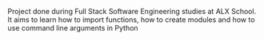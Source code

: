 Project done during Full Stack Software Engineering studies at ALX School. It aims to learn how to import functions, how to create modules and how to use command line arguments in Python
